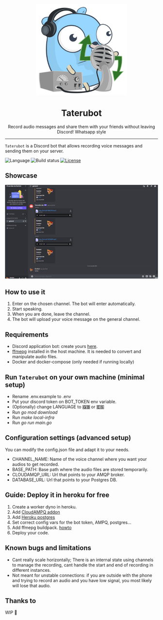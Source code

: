 <p align="center">
  <img alt="taterubot logo" src="assets/art.svg" height="300" />
  <h1 align="center">Taterubot</h3>
  <p align="center">Record audio messages and share them with your friends without leaving Discord! Whatsapp style</p>
</p>

---

`Taterubot` is a Discord bot that allows recording voice messages and sending them on your server. 


![Language](https://img.shields.io/github/languages/top/hectorgabucio/taterubot-dc?style=for-the-badge)
![Build status](https://img.shields.io/github/workflow/status/hectorgabucio/taterubot-dc/Continuous%20integration?logo=github&style=for-the-badge)
[![License](https://img.shields.io/badge/license-MIT-green?logo=readthedocs&style=for-the-badge)](./LICENSE.md)

## Showcase
![showcase](assets/showcase.gif)

## How to use it
1. Enter on the chosen channel. The bot will enter automatically.
2. Start speaking.
3. When you are done, leave the channel.
4. The bot will upload your voice message on the general channel.

## Requirements
- Discord application bot: create yours [here](https://discord.com/developers/applications).
- [ffmepg](https://ffmpeg.org/) installed in the host machine. It is needed to convert and manipulate audio files.
- Docker and docker-compose (only needed if running locally)

## Run `Taterubot` on your own machine (minimal setup)

- Rename .env.example to .env
- Put your discord token on BOT_TOKEN env variable.
- (Optionally) change LANGUAGE to **:gb:** or **:es:**
- Run *go mod download*
- Run *make local-infra*
- Run *go run main.go*

## Configuration settings (advanced setup)
You can modify the config.json file and adapt it to your needs.
- CHANNEL_NAME: Name of the voice channel where you want your audios to get recorded.
- BASE_PATH: Base path where the audio files are stored temporarily. 
- CLOUDAMQP_URL: Url that points to your AMQP broker.
- DATABASE_URL: Url that points to your Postgres DB.

## Guide: Deploy it in heroku for free
1. Create a worker dyno in heroku.
2. Add [CloudAMPQ addon](https://elements.heroku.com/addons/cloudamqp)
3. Add [Heroku postgres](https://www.heroku.com/postgres)
4. Set correct config vars for the bot token, AMPQ, postgres...
5. Add ffmepg buildpack. [howto](https://github.com/jonathanong/heroku-buildpack-ffmpeg-latest)
6. Deploy your code.
## Known bugs and limitations
- Cant really scale horizontally; There is an internal state using channels to manage the recording, cant handle the start and end of recording in different instances.
- Not meant for unstable connections: if you are outside with the phone and trying to record an audio and you have low signal, you most likely will lose that audio.

## Thanks to
WIP 👷
